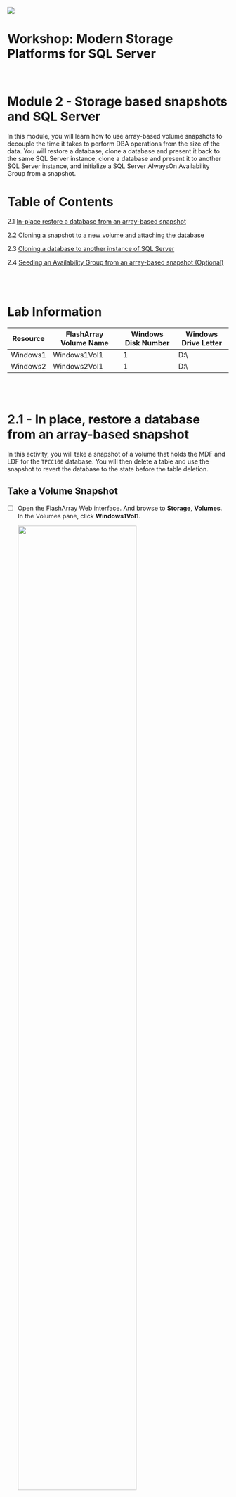 ![](./../graphics/purestorage.png)

# Workshop: Modern Storage Platforms for SQL Server
<br />

# Module 2 - Storage based snapshots and SQL Server

In this module, you will learn how to use array-based volume snapshots to decouple the time it takes to perform DBA operations from the size of the data. You will restore a database, clone a database and present it back to the same SQL Server instance, clone a database and present it to another SQL Server instance, and initialize a SQL Server AlwaysOn Availability Group from a snapshot. 

# Table of Contents

2.1 [In-place restore a database from an array-based snapshot](#21---in-place-restore-a-database-from-an-array-based-snapshot)

2.2 [Cloning a snapshot to a new volume and attaching the database](#22---cloning-a-snapshot-to-a-new-volume-and-attaching-the-database)

2.3 [Cloning a database to another instance of SQL Server](#23---cloning-a-database-to-another-instance-of-sql-server)

2.4 [Seeding an Availability Group from an array-based snapshot (Optional)](./2-StorageSnapshotsForSqlServerAgs.md)


<br />
<br />


# Lab Information

| Resource      | FlashArray Volume Name | Windows Disk Number | Windows Drive Letter
| -----------   | -----------  | ----------- | -----------  |
| Windows1      | Windows1Vol1 | 1           | D:\          |
| Windows2      | Windows2Vol1 | 1           | D:\          |


<br />
<br />

# 2.1 - In place, restore a database from an array-based snapshot

In this activity, you will take a snapshot of a volume that holds the MDF and LDF for the `TPCC100` database. You will then delete a table and use the snapshot to revert the database to the state before the table deletion. 

## **Take a Volume Snapshot**
- [ ] Open the FlashArray Web interface. And browse to **Storage**, **Volumes**. In the Volumes pane, click **Windows1Vol1**.

    <img src=../graphics/m2/2.1.1.png width="75%" height="75%" >

- [ ] Next, in the **Volume Snapshots** panel, click the **ellipsis**. Then click **Create** to create a snapshot of the volume. Then click **Create** on the popup screen to create the snapshot. 

    <img src=../graphics/m2/2.1.2.png width="75%" height="75%" >

    Once complete, the snapshot will appear in the listing. The snapshot name includes the Volume name, a dot, and suffixed with an auto-incrementing, unique integer.

    <img src=../graphics/m2/2.1.3.png width="75%" height="75%" >

<br />
<br />

## **Delete a Database Table**
- [ ] Open **SSMS**, and **browse** to the TPCC100 database, expand tables and delete the `customer` table by **right clicking** on the table and clicking **Delete**. **Click OK** to confirm.

    <img src=../graphics/m2/2.1.4.png width="50%" height="50%" >
<br />
<br />

## **Set the Database Offline**    
To recover the database, we need to change the database state to offline.

- [ ] **Right click** on the database, click **Tasks**, click **Take Offline**. Check the box to **Drop All Active Connections** and **click OK** to confirm.

    <img src=../graphics/m2/2.1.5.png width="75%" height="75%" >

<br />
<br />

## **Offline the Volume Supporting the Database** 
Snapshots are Volume based operations. So to restore a Volume from a snapshot, you must first offline the volume. 

- [ ] To offline a Volume, **Open Disk Management** on the Windows1 Desktop.

    <img src=../graphics/m2/2.1.6.png  width="90" height="100" >

- **Right click** on Disk 1 and **click Offline**.

    <img src=../graphics/m2/2.1.7.png width="25%" height="20%" >

<br />
<br />

## **Restore the Volume to a Previous Snapshot**
- [ ] **Open the FlashArray Web Interface** and **browse back to the Volume Windows1Vol1**. Click on the **ellipsis** next to the snapshot you took at the start of this activity in the Volume Snapshots panel and **click Restore**. This reverts the volume's contents to the state captured in the snapshot. Undoing our 'accidental' table deletion.

    <img src=../graphics/m2/2.1.8.png width="75%" height="75%" >

<br />
<br />

## **Online the Volume Supporting the Database**
- [ ] **Open Disk Management** back up, **right click** on Disk 1 and **click Online**.

    <img src=../graphics/m2/2.1.9.png width="25%" height="25%" >

<br />
<br />

## **Online the Database**
- [ ] In **SSMS**, right-click on the database, click Tasks, and click Bring Online. 

    <img src=../graphics/m2/2.1.10.png width="75%" height="75%" >

<br />
<br />

## **Verify the Restore**
- [ ] Refresh the table listing by expanding the database, **expanding tables, right-clicking on Tables, and selecting Refresh**. The `customer` table should now be in the table listing.

    <img src=../graphics/m2/2.1.11.png width="50%" height="50%" >

<br />
<br />

***Congratulations, you just restored an entire 10GB database in a matter of seconds without having to restore from a backup which can take a little bit longer :P***

<br />
<br />

# 2.2 - Cloning a snapshot to a new volume and attaching the database

But restoring the entire database to recover one missing table seems a little heavy-handed. Let's try another technique to get the database. Let's now clone the snapshot we took in the first activity to a new volume in the server and then attach the database. This way, our primary database can stay online during the recovery process. And since snapshots share the same physical pages inside the array, this operation will not consume any space in the array.

1. **Create a New Volume**
    - Log into the FlashArray Web Interface, and **Click Storage**, **Volumes**.

    - In the **Volumes** Panel, click the **+** to create a new volume

        <img src=../graphics/m2/2.2.1.png>

    - Enter the name **Windows1Vol2**, enter **20GB** for the size. 

        <img src=../graphics/m2/2.2.2.png width="75%" height="75%" >

    <br />
    <br />

1. **Copy a snapshot to a Volume**

    -  In the **Volumes** Panel, select **Windows1Vol1**

        <img src=../graphics/m2/2.2.8.png>

    - In the **Volumes Snapshots** Panel, find the snapshot you created in the activity above; its name will be **Windows1Vol1.*n*** where n is a number. **Click the ellipsis** next to that snapshot and **click Copy**.

        <img src=../graphics/m2/2.2.9.png  width="75%" height="75%" >

    - For the **Name, enter Windows1Vol2**. This is the new volume we just created. Move the **Overwrite slider to the right** and **click Copy**.

        <img src=../graphics/m2/2.2.10.png width="75%" height="75%" >
    
    - When the warning appears **click Overwrite**. At this point, the contents of Windows1Vol1 are cloned into Window1Vol2. There is now a unique clone of the original volume. The contents of this cloned volume, such as the database files, can be attached to our server.

        <img src=../graphics/m2/2.2.11.png width="75%" height="75%" >

    <br />
    <br />

1. **Connect the new Volume to Window1**
    - In the **Volumes** Panel, click on **Windows1Vol2**

        <img src=../graphics/m2/2.2.3.png>

    - In the **Conntected Hosts** Panel, **click the elipsis**, and in the **Available Hosts** column, **select windows1**, and **click Connect**.

        <img src=../graphics/m2/2.2.4.png width="75%" height="75%" >
        <img src=../graphics/m2/2.2.5.png width="75%" height="75%" >

    <br />
    <br />

1. **Online the Disk**

    - In **Disk Management**, **right click on Disk 2** and **online the volume**.  
        <img src=../graphics/m2/2.2.12.b.png width="25%" height="25%" >

        - If Disk 2 doesn't show up, click Action, Refresh.

            <img src=../graphics/m2/2.2.12.a.png width="25%" height="25%" >

        - Once Disk 2 is online, you can see that the volume label is the same as Disk 1 since this is an exact clone of the volume inside the array.

            <img src=../graphics/m2/2.2.12.png   width="75%" height="75%" >

    - Open Windows explorer and browse to `E:\`. You should see a copy of the `D:\` volume and its contents. In this case, it's our database and log files, which we can now attach as a unique database in our SQL Instance.

        <img src=../graphics/m2/2.2.13.png width="75%" height="75%" >

    <br />
    <br />

1. **Attach the database**

    - In SSMS, you can attach the databases and Change the name to `TPCC100_RESTORE`.

        - Right-click on the Databases folder in the SSMS Object Explorer
            
            <img src=../graphics/m2/2.2.14.png width="75%" height="75%" >

        - Click **Add**

            <img src=../graphics/m2/2.2.14.a.png width="75%" height="75%" >

        - **Browse** to `E:\SQL`, select `tpcc100.mdf`, and **click OK**.

            <img src=../graphics/m2/2.2.15.png width="75%" height="75%" >

        - Enter `TPCC100_RESTORE` in the **Attach As** field and click **OK**.

            <img src=../graphics/m2/2.2.16.png width="75%" height="75%" >
    
        - Finally, **right-click on Databases** in Object Explorer and click **Refresh** to see the newly attached database in the list.

            <img src=../graphics/m2/2.2.17.png width="40%" height="40%" >

    <br />
    <br />

At this point, you have the original database `TPCC100` on the D:\ drive with the missing `customer` table, and you have a clone of the original snapshot we took before we deleted the customer table. You can now use any method you copy the customer table from `TPCC100_RESTORE` back into the original database `TPCC100`, and you can do this without taking the database offline.

<br />
<br />

# 2.3 - Cloning a database to another instance of SQL Server
In this activity, you will clone volume from **Windows1** to **Windows2**. You will then attach the `TPCC100` database on the target instance, **Windows2**. Saving the need to back up and restore the database. Since this operation is inside the array, it happens nearly instantaneously. 

When you clone a volume and present it to another host. It does not consume space until data starts changing. Then each of the changed blocks are tracked and exposed as a peformance metric on the FlashArray Web Interface Dashboard and Array Capacity panel.

1. **Offline the Disk on Windows2**

    - Log into the Window2 virtual machine 
    - Launch **Disk Management** on the desktop and **Offline Disk 1** by **right clicking** on Disk 1 and **selecting Offline**.

        <img src=../graphics/m2/2.3.1.a.png width="80%" height="80%" >

    - Once finished, you can see the status of Disk 1 is now, Offline.

        <img src=../graphics/m2/2.3.1.png width="80%" height="80%" >

    <br />
    <br />

1. **Clone Windows1Vol1 Snapshot to the Volume attached to Windows2**

    - Back on **Windows1**, **open the FlashArray Web Interface**, and click on **Storage, Volumes, Windows1Vol1**.

        <img src=../graphics/m2/2.3.2.png>

    - In the **Volumes Snapshots** Panel, find the snapshot you created in the first activity in this module; its name will be **Windows1Vol1.*n***, where n is a number. Click the **vertical ellipsis** and **select Copy**. 

        <img src=../graphics/m2/2.3.3.png width="75%" height="75%" >

    - For the Name, enter **Windows2Vol1**, and move the **Overwrite slider** to the right. **Click Copy.** When the warning appears, click **Overwrite**.
    
        <img src=../graphics/m2/2.3.4.png width="75%" height="75%" >

    <br />
    <br />

1. **Online the disk**    
    - Back on **Window2**, in **Disk Management**, **online Disk 1**.
    - Open Windows Explorer and browse to `D:\`; you should now see the database files for `TPCC100` from the snapshot of Windows1.

    <br />
    <br />

1. **Attach the database**

    - Back on **Windows1**, in **SSMS**, connect to **Windows2**.
    
        <p align="center">
            <img src=../graphics/m2/2.3.5.png width="75%" height="75%" >
        </p>

    - In SSMS, you can attach the database files from `D:\` with the name `TPCC100`.

        - Right-click on the Databases folder in the SSMS Object Explorer

            <img src=../graphics/m2/2.3.6.png width="40%" height="40%" >

        - Click **Add**

            <img src=../graphics/m2/2.3.7.a.png width="75%" height="75%" >

        - **Browse** to `D:\SQL`, select `tpcc100.mdf`, and **click OK**.

            <img src=../graphics/m2/2.3.7.png   width="75%" height="75%" >

        - **Click OK** to attach the database.

            <img src=../graphics/m2/2.3.8.png width="75%" height="75%" >

        - Finally, **right-click on Databases** in Object Explorer and click **Refresh** to see the newly attached database in the list.

            <img src=../graphics/m2/2.3.9.png width="40%" height="40%" >

In this demo, you copied, nearly instantaneously, a 10GB database between two instances of SQL Server. This snapshot does not take up any additional space in the array since the shared blocks between the volumes will be data reduced and any changed blocks are reported a Snapshot space in the FlashArray Web Interface Dasbhboard on on the Array Capacity panel.

<br />
<br />

# Next Steps

Optionally, continue to [Seeding an Availability Group from an array-based snapshot](./2-StorageSnapshotsForSqlServerAgs.md)

Or move onto the next lab, [SQL Server Object Integration: Backup and Restore](./3-SQLObjectIntegrationBackupRestore.md)

